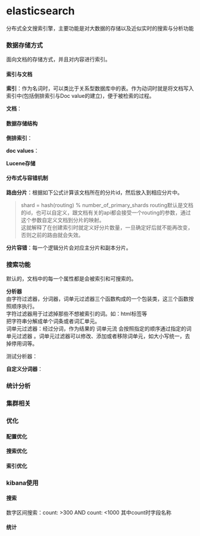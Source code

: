elasticsearch
====
分布式全文搜索引擎，主要功能是对大数据的存储以及近似实时的搜索与分析功能

### 数据存储方式
面向文档的存储方式，并且对内容进行索引。<br>

#### 索引与文档
**索引**：作为名词时，可以类比于关系型数据库中的表。作为动词时就是将文档写入索引中(包括倒排索引与Doc value的建立)，便于被检索的过程。

**文档**：

#### 数据存储结构

**倒排索引**：

**doc values**：

**Lucene存储**

#### 分布式与容错机制
**路由分片**：根据如下公式计算该文档所在的分片id，然后放入到相应分片中。
> shard = hash(routing) % number_of_primary_shards routing默认是文档的id，也可以自定义，跟文档有关的api都会接受一个routing的参数，通过这个参数自定义文档到分片的映射。<br>
这就解释了在创建索引时就定义好分片数量，一旦确定好后就不能再改变，否则之前的路由就会失效。

**分片容错**：每一个逻辑分片会对应主分片和副本分片。

### 搜索功能
默认的，文档中的每一个属性都是会被索引和可搜索的。

**分析器**<br>
由字符过滤器，分词器，词单元过滤器三个函数构成的一个包装类，这三个函数按照顺序执行。<br>
字符过滤器用于过滤掉那些不想被索引的词。如：html标签等<br>
把字符串分解成单个词条或者词汇单元。<br>
词单元过滤器：经过分词，作为结果的 词单元流 会按照指定的顺序通过指定的词单元过滤器 。词单元过滤器可以修改、添加或者移除词单元，如大小写统一，去掉停用词等。

测试分析器：

**自定义分词器**：


### 统计分析


### 集群相关

### 优化

#### 配置优化

#### 搜索优化

#### 索引优化

### kibana使用
#### 搜索
数字区间搜索：count: >300 AND count: <1000    其中count时字段名称

#### 统计

